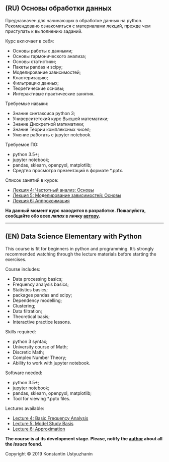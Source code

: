 ## (RU) Основы обработки данных

Предназначен для начинающих в обработке данных на python. Рекомендовано ознакомиться с материалами лекций, прежде чем приступать к выполнению заданий.

Курс включает в себя:
  * Основы работы с данными;
  * Основы гармонического анализа;
  * Основы статистики;
  * Пакеты pandas и scipy;
  * Моделирование зависимостей;
  * Кластеризацию;
  * Фильтрацию данных;
  * Теоретические основы;
  * Интерактивые практические занятия.
  
Требуемые навыки:
  * Знание синтаксиса python 3;
  * Университетский курс Высшей математики;
  * Знание Дискретной маткматики;
  * Знание Теории комплексных чисел;
  * Умение работать с jupyter notebook.

Требуемое ПО:
  * python 3.5+;
  * jupyter notebook;
  * pandas, sklearn, openpyxl, matplotlib;
  * Средтво просмотра презентаций в формате *.pptx.


Список занятий в курсе:
  - [Лекция 4: Частотный анализ: Основы]
  - [Лекция 5: Моделирование зависимостей: Основы]
  - [Лекция 6: Аппроксимация]

__На данный момент курс находится в разработке. Пожалуйста, сообщайте обо всех ***ляпах*** в личку [автору].__

[Лекция 4: Частотный анализ: Основы]: https://github.com/ustyuzhaninky/ExtensiveLearning/blob/master/python-elementary-datascience/Lectures/4-frequency-analysis-basis.pptx (../Lectures/4-frequency-analysis-basis.pptx)
[Лекция 5: Моделирование зависимостей: Основы]: https://github.com/ustyuzhaninky/ExtensiveLearning/blob/master/python-elementary-datascience/Lectures/5-model-study-basis.pptx (../Lectures/5-model-study-basis.pptx)
[Лекция 6: Аппроксимация]: https://github.com/ustyuzhaninky/ExtensiveLearning/blob/master/python-elementary-datascience/Lectures/6-approximation.pptx (..Lectures/6-approximation.pptx)
[автору]: https://github.com/ustyuzhaninky/
[автор]: https://github.com/ustyuzhaninky/

* * *

## (EN) Data Science Elementary with Python
This course is fit for beginners in python and programming. It’s strongly recommended watching through the lecture materials before starting the exercises.


Course includes:
  * Data processing basics;
  * Frequency analysis basics;
  * Statistics basics;
  * packages pandas and scipy;
  * Dependency modelling;
  * Clustering;
  * Data filtration;
  * Theoretical basis;
  * Interactive practice lessons.

Skills required:
  * python 3 syntax;
  * University course of Math;
  * Discretic Math;
  * Complex Number Theory;
  * Ability to work with jupyter notebook.

Software needed:
  * python 3.5+;
  * jupyter notebook;
  * pandas, sklearn, openpyxl, matplotlib;
  * Tool for viewing *.pptx files.

Lectures available:
  - [Lecture 4: Basic Frequency Analysis]
  - [Lecture 5: Model Study Basis]
  - [Lecture 6: Approximation]
 
__The course is at its development stage. Please, notify the [author] about all the ***issues*** found.__

[Lecture 4: Basic Frequency Analysis]: https://github.com/ustyuzhaninky/ExtensiveLearning/blob/master/python-elementary-datascience/Lectures/4-frequency-analysis-basis.pptx (../Lectures/4-frequency-analysis-basis.pptx)
[Lecture 5: Model Study Basis]: https://github.com/ustyuzhaninky/ExtensiveLearning/blob/master/python-elementary-datascience/Lectures/5-model-study-basis.pptx (../Lectures/5-model-study-basis.pptx)
[Lecture 6: Approximation]: https://github.com/ustyuzhaninky/ExtensiveLearning/blob/master/python-elementary-datascience/Lectures/6-approximation.pptx (..Lectures/6-approximation.pptx)

[author]: https://github.com/ustyuzhaninky/

Сopyright &copy; 2019 Konstantin Ustyuzhanin
